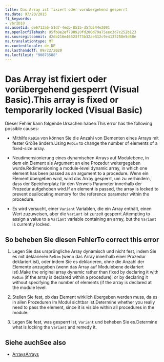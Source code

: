 ```yaml
---
title: Das Array ist fixiert oder vorübergehend gesperrt
ms.date: 07/20/2015
f1_keywords:
- vbrID10
ms.assetid: de6713a6-51d7-4edb-8515-d5fb544e2091
ms.openlocfilehash: 05fb8e2ef788920fd200d79a75eec3d7c252b123
ms.sourcegitcommit: d2db216e46323f73b32ae312c9e4135258e5d68e
ms.translationtype: MT
ms.contentlocale: de-DE
ms.lasthandoff: 09/22/2020
ms.locfileid: "90873588"
---
```

# <a name="this-array-is-fixed-or-temporarily-locked-visual-basic"></a><span data-ttu-id="c88a8-102">Das Array ist fixiert oder vorübergehend gesperrt (Visual Basic).</span><span class="sxs-lookup"><span data-stu-id="c88a8-102">This array is fixed or temporarily locked (Visual Basic)</span></span>

<span data-ttu-id="c88a8-103">Dieser Fehler kann folgende Ursachen haben:</span><span class="sxs-lookup"><span data-stu-id="c88a8-103">This error has the following possible causes:</span></span>  
  
- <span data-ttu-id="c88a8-104">Mithilfe `ReDim` von können Sie die Anzahl von Elementen eines Arrays mit fester Größe ändern.</span><span class="sxs-lookup"><span data-stu-id="c88a8-104">Using `ReDim` to change the number of elements of a fixed-size array.</span></span>  
  
- <span data-ttu-id="c88a8-105">Neudimensionierung eines dynamischen Arrays auf Modulebene, in dem ein Element als Argument an eine Prozedur weitergegeben wurde.</span><span class="sxs-lookup"><span data-stu-id="c88a8-105">Redimensioning a module-level dynamic array, in which one element has been passed as an argument to a procedure.</span></span> <span data-ttu-id="c88a8-106">Wenn ein Element übergeben wird, wird das Array gesperrt, um zu verhindern, dass der Speicherplatz für den Verweis Parameter innerhalb der Prozedur aufgehoben wird.</span><span class="sxs-lookup"><span data-stu-id="c88a8-106">If an element is passed, the array is locked to prevent deallocating memory for the reference parameter within the procedure.</span></span>  
  
- <span data-ttu-id="c88a8-107">Es wird versucht, einer `Variant` Variablen, die ein Array enthält, einen Wert zuzuweisen, aber die `Variant` ist zurzeit gesperrt.</span><span class="sxs-lookup"><span data-stu-id="c88a8-107">Attempting to assign a value to a `Variant` variable containing an array, but the `Variant` is currently locked.</span></span>  
  
## <a name="to-correct-this-error"></a><span data-ttu-id="c88a8-108">So beheben Sie diesen Fehler</span><span class="sxs-lookup"><span data-stu-id="c88a8-108">To correct this error</span></span>  
  
1. <span data-ttu-id="c88a8-109">Legen Sie das ursprüngliche Array dynamisch und nicht fest, indem Sie es mit deklarieren `ReDim` (wenn das Array innerhalb einer Prozedur deklariert ist), oder indem Sie es deklarieren, ohne die Anzahl der Elemente anzugeben (wenn das Array auf Modulebene deklariert ist).</span><span class="sxs-lookup"><span data-stu-id="c88a8-109">Make the original array dynamic rather than fixed by declaring it with `ReDim` (if the array is declared within a procedure), or by declaring it without specifying the number of elements (if the array is declared at the module level.</span></span>  
  
2. <span data-ttu-id="c88a8-110">Stellen Sie fest, ob das Element wirklich übergeben werden muss, da es in allen Prozeduren im Modul sichtbar ist.</span><span class="sxs-lookup"><span data-stu-id="c88a8-110">Determine whether you really need to pass the element, since it is visible within all procedures in the module.</span></span>  
  
3. <span data-ttu-id="c88a8-111">Legen Sie fest, was gesperrt ist, `Variant` und beheben Sie es.</span><span class="sxs-lookup"><span data-stu-id="c88a8-111">Determine what is locking the `Variant` and remedy it.</span></span>  
  
## <a name="see-also"></a><span data-ttu-id="c88a8-112">Siehe auch</span><span class="sxs-lookup"><span data-stu-id="c88a8-112">See also</span></span>

- [<span data-ttu-id="c88a8-113">Arrays</span><span class="sxs-lookup"><span data-stu-id="c88a8-113">Arrays</span></span>](../../programming-guide/language-features/arrays/index.md)
